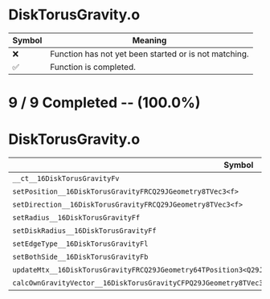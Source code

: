 # DiskTorusGravity.o
| Symbol | Meaning 
| ------------- | ------------- 
| :x: | Function has not yet been started or is not matching. 
| :white_check_mark: | Function is completed. 


# 9 / 9 Completed -- (100.0%)
# DiskTorusGravity.o
| Symbol | Decompiled? |
| ------------- | ------------- |
| `__ct__16DiskTorusGravityFv` | :white_check_mark: |
| `setPosition__16DiskTorusGravityFRCQ29JGeometry8TVec3<f>` | :white_check_mark: |
| `setDirection__16DiskTorusGravityFRCQ29JGeometry8TVec3<f>` | :white_check_mark: |
| `setRadius__16DiskTorusGravityFf` | :white_check_mark: |
| `setDiskRadius__16DiskTorusGravityFf` | :white_check_mark: |
| `setEdgeType__16DiskTorusGravityFl` | :white_check_mark: |
| `setBothSide__16DiskTorusGravityFb` | :white_check_mark: |
| `updateMtx__16DiskTorusGravityFRCQ29JGeometry64TPosition3<Q29JGeometry38TMatrix34<Q29JGeometry13SMatrix34C<f>>>` | :white_check_mark: |
| `calcOwnGravityVector__16DiskTorusGravityCFPQ29JGeometry8TVec3<f>PfRCQ29JGeometry8TVec3<f>` | :white_check_mark: |
